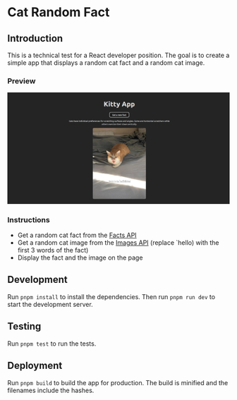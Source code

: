 # Cat Random Fact

## Introduction

This is a technical test for a React developer position. The goal is to create a simple app that displays a random cat fact and a random cat image.

### Preview

![Preview](../../assets/cat-random-fact.png)

### Instructions

- Get a random cat fact from the [Facts API](https://catfact.ninja/fact)
- Get a random cat image from the [Images API](https://cataas.com/cat/says/hello) (replace `hello) with
the first 3 words of the fact)
- Display the fact and the image on the page

## Development

Run `pnpm install` to install the dependencies. Then run `pnpm run dev` to start the development server.

## Testing

Run `pnpm test` to run the tests.

## Deployment

Run `pnpm build` to build the app for production. The build is minified and the filenames include the hashes.
